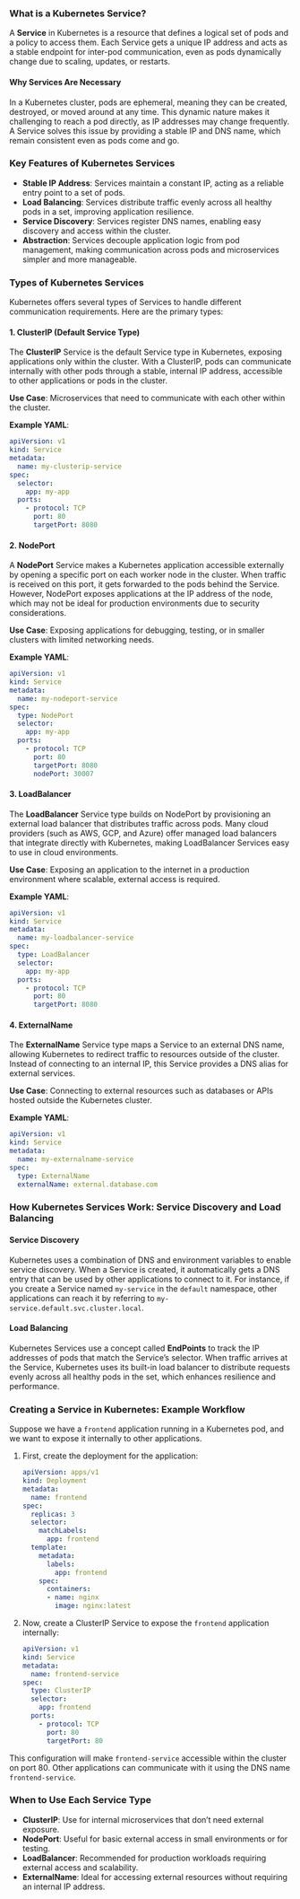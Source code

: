 ### What is a Kubernetes Service?

A **Service** in Kubernetes is a resource that defines a logical set of pods and a policy to access them. Each Service gets a unique IP address and acts as a stable endpoint for inter-pod communication, even as pods dynamically change due to scaling, updates, or restarts.

#### Why Services Are Necessary
In a Kubernetes cluster, pods are ephemeral, meaning they can be created, destroyed, or moved around at any time. This dynamic nature makes it challenging to reach a pod directly, as IP addresses may change frequently. A Service solves this issue by providing a stable IP and DNS name, which remain consistent even as pods come and go.

### Key Features of Kubernetes Services

- **Stable IP Address**: Services maintain a constant IP, acting as a reliable entry point to a set of pods.
- **Load Balancing**: Services distribute traffic evenly across all healthy pods in a set, improving application resilience.
- **Service Discovery**: Services register DNS names, enabling easy discovery and access within the cluster.
- **Abstraction**: Services decouple application logic from pod management, making communication across pods and microservices simpler and more manageable.

### Types of Kubernetes Services

Kubernetes offers several types of Services to handle different communication requirements. Here are the primary types:

#### 1. ClusterIP (Default Service Type)
The **ClusterIP** Service is the default Service type in Kubernetes, exposing applications only within the cluster. With a ClusterIP, pods can communicate internally with other pods through a stable, internal IP address, accessible to other applications or pods in the cluster.

**Use Case**: Microservices that need to communicate with each other within the cluster.

**Example YAML**:
```yaml
apiVersion: v1
kind: Service
metadata:
  name: my-clusterip-service
spec:
  selector:
    app: my-app
  ports:
    - protocol: TCP
      port: 80
      targetPort: 8080
```

#### 2. NodePort

A **NodePort** Service makes a Kubernetes application accessible externally by opening a specific port on each worker node in the cluster. When traffic is received on this port, it gets forwarded to the pods behind the Service. However, NodePort exposes applications at the IP address of the node, which may not be ideal for production environments due to security considerations.

**Use Case**: Exposing applications for debugging, testing, or in smaller clusters with limited networking needs.

**Example YAML**:
```yaml
apiVersion: v1
kind: Service
metadata:
  name: my-nodeport-service
spec:
  type: NodePort
  selector:
    app: my-app
  ports:
    - protocol: TCP
      port: 80
      targetPort: 8080
      nodePort: 30007
```

#### 3. LoadBalancer

The **LoadBalancer** Service type builds on NodePort by provisioning an external load balancer that distributes traffic across pods. Many cloud providers (such as AWS, GCP, and Azure) offer managed load balancers that integrate directly with Kubernetes, making LoadBalancer Services easy to use in cloud environments.

**Use Case**: Exposing an application to the internet in a production environment where scalable, external access is required.

**Example YAML**:
```yaml
apiVersion: v1
kind: Service
metadata:
  name: my-loadbalancer-service
spec:
  type: LoadBalancer
  selector:
    app: my-app
  ports:
    - protocol: TCP
      port: 80
      targetPort: 8080
```

#### 4. ExternalName

The **ExternalName** Service type maps a Service to an external DNS name, allowing Kubernetes to redirect traffic to resources outside of the cluster. Instead of connecting to an internal IP, this Service provides a DNS alias for external services.

**Use Case**: Connecting to external resources such as databases or APIs hosted outside the Kubernetes cluster.

**Example YAML**:
```yaml
apiVersion: v1
kind: Service
metadata:
  name: my-externalname-service
spec:
  type: ExternalName
  externalName: external.database.com
```

### How Kubernetes Services Work: Service Discovery and Load Balancing

#### Service Discovery
Kubernetes uses a combination of DNS and environment variables to enable service discovery. When a Service is created, it automatically gets a DNS entry that can be used by other applications to connect to it. For instance, if you create a Service named `my-service` in the `default` namespace, other applications can reach it by referring to `my-service.default.svc.cluster.local`.

#### Load Balancing
Kubernetes Services use a concept called **EndPoints** to track the IP addresses of pods that match the Service’s selector. When traffic arrives at the Service, Kubernetes uses its built-in load balancer to distribute requests evenly across all healthy pods in the set, which enhances resilience and performance.

### Creating a Service in Kubernetes: Example Workflow

Suppose we have a `frontend` application running in a Kubernetes pod, and we want to expose it internally to other applications.

1. First, create the deployment for the application:
    ```yaml
    apiVersion: apps/v1
    kind: Deployment
    metadata:
      name: frontend
    spec:
      replicas: 3
      selector:
        matchLabels:
          app: frontend
      template:
        metadata:
          labels:
            app: frontend
        spec:
          containers:
          - name: nginx
            image: nginx:latest
    ```

2. Now, create a ClusterIP Service to expose the `frontend` application internally:
    ```yaml
    apiVersion: v1
    kind: Service
    metadata:
      name: frontend-service
    spec:
      type: ClusterIP
      selector:
        app: frontend
      ports:
        - protocol: TCP
          port: 80
          targetPort: 80
    ```

This configuration will make `frontend-service` accessible within the cluster on port 80. Other applications can communicate with it using the DNS name `frontend-service`.

### When to Use Each Service Type

- **ClusterIP**: Use for internal microservices that don’t need external exposure.
- **NodePort**: Useful for basic external access in small environments or for testing.
- **LoadBalancer**: Recommended for production workloads requiring external access and scalability.
- **ExternalName**: Ideal for accessing external resources without requiring an internal IP address.

